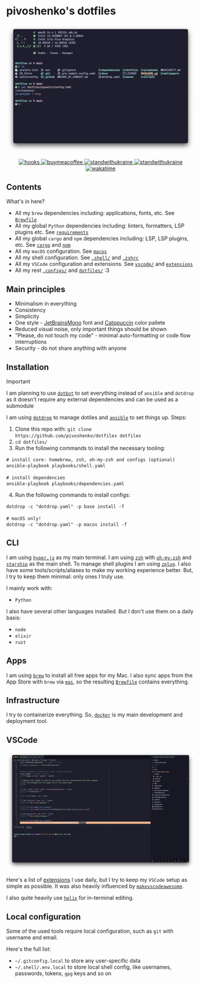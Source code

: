 # pivoshenko's dotfiles

![hyperjs](https://raw.githubusercontent.com/pivoshenko/dotfiles/master/docs/assets/hyperjs.png)

<p align="center">
    <a href="https://github.com/volopivoshenko/dotfiles/blob/main/.pre-commit-config.yaml">
        <img alt="hooks" src="https://img.shields.io/badge/pre--commit-enabled-brightgreen?logo=pre-commit">
    </a>
    <a href="https://www.buymeacoffee.com/volopivoshenko" target="_blank">
        <img alt="buymeacoffee" src="https://img.shields.io/badge/buy_me_-a_coffee-ff6964?logo=buymeacoffee">
    </a>
    <a href="https://stand-with-ukraine.pp.ua/">
        <img alt="standwithukraine" src="https://img.shields.io/badge/Support-Ukraine-FFD500?style=flat&labelColor=005BBB">
    </a>
    <a href="https://stand-with-ukraine.pp.ua">
        <img alt="standwithukraine" src="https://img.shields.io/badge/made_in-Ukraine-ffd700.svg?labelColor=0057b7">
    </a>
    <a href="https://wakatime.com/badge/user/9862508c-0a86-427a-929c-46186f2d191a/project/24b39197-a8f6-4f01-80d7-3b47449a9d04">
        <img alt="wakatime" src="https://wakatime.com/badge/user/9862508c-0a86-427a-929c-46186f2d191a/project/24b39197-a8f6-4f01-80d7-3b47449a9d04.svg">
    </a>
</p>

## Contents

What's in here?

- All my `brew` dependencies including: applications, fonts, etc. See [`Brewfile`]
- All my global `Python` dependencies including: linters, formatters, LSP plugins etc. See [`requirements`]
- All my global `cargo` and `npm` dependencies including: LSP, LSP plugins, etc. See [`cargo`] and [`npm`]
- All my `macOS` configuration. See [`macos`]
- All my shell configuration. See [`.shell/`] and [`.zshrc`]
- All my `VSCode` configuration and extensions. See [`vscode/`] and [`extensions`]
- All my rest [`.configs/`] and [`dotfiles/`] :3

## Main principles

- Minimalism in everything
- Consistency
- Simplicity
- One style - [JetBrainsMono] font and [Catppuccin] color pallete
- Reduced visual noise, only important things should be shown
- "Please, do not touch my code" - minimal auto-formatting or code flow interruptions
- Security - do not share anything with anyone

## Installation

> [!IMPORTANT]
> I am planning to use [`dotbot`] to set everything instead of `ansible` and `dotdrop` as it doesn't require any external dependencies and can be used as a submodule

I am using [`dotdrop`] to manage dotiles and [`ansible`] to set things up. Steps:

1. Clone this repo with: `git clone https://github.com/pivoshenko/dotfiles dotfiles`
2. `cd dotfiles/`
3. Run the following commands to install the necessary tooling:

```shell
# install core: homebrew, zsh, oh-my-zsh and configs (optional)
ansible-playbook playbooks/shell.yaml

# install dependencies
ansible-playbook playbooks/dependencies.yaml
```
4. Run the following commands to install configs:

```shell
dotdrop -c "dotdrop.yaml" -p base install -f

# macOS only!
dotdrop -c "dotdrop.yaml" -p macos install -f
```

## CLI

I am using [`hyper.js`] as my main terminal.
I am using [`zsh`] with [`oh-my-zsh`] and [`starship`] as the main shell. To manage shell plugins I am using [`zplug`].
I also have some tools/scripts/aliases to make my working experience better.
But, I try to keep them minimal: only ones I truly use.

I mainly work with:

- `Python`

I also have several other languages installed. But I don't use them on a daily basis:

- `node`
- `elixir`
- `rust`

## Apps

I am using [`brew`] to install all free apps for my Mac.
I also sync apps from the App Store with `brew` via [`mas`], so the resulting [`Brewfile`] contains everything.

## Infrastructure

I try to containerize everything. So, [`docker`] is my main development and deployment tool.

## VSCode

![vscode](https://raw.githubusercontent.com/pivoshenko/dotfiles/master/docs/assets/vscode.png)

Here's a list of [extensions](https://github.com/sobolevn/dotfiles/blob/master/vscode/install.sh) I use daily, but I try to keep my `VSCode` setup as simple as possible.
It was also heavily influenced by [`makevscodeawesome`](https://makevscodeawesome.com/).

I also quite heavily use [`helix`] for in-terminal editing.

## Local configuration

Some of the used tools require local configuration, such as `git` with username and email.

Here's the full list:

- `~/.gitconfig.local` to store any user-specific data
- `~/.shell/.env.local` to store local shell config, like usernames, passwords, tokens, `gpg` keys and so on

[`Brewfile`]: https://github.com/pivoshenko/dotfiles/blob/main/dependencies/Brewfile
[`requirements`]: https://github.com/pivoshenko/dotfiles/blob/main/dependencies/requirements.txt
[`cargo`]: https://github.com/pivoshenko/dotfiles/blob/main/playbooks/dependencies.yaml#L17-L22
[`npm`]: https://github.com/pivoshenko/dotfiles/blob/main/playbooks/dependencies.yaml#L30-L51
[`macos`]: https://github.com/pivoshenko/dotfiles/blob/main/macos/settings.sh
[`.shell/`]: https://github.com/pivoshenko/dotfiles/tree/main/dotfiles/.shell
[`.zshrc`]: https://github.com/pivoshenko/dotfiles/tree/main/dotfiles/.zshrc
[`vscode/`]: https://github.com/pivoshenko/dotfiles/tree/main/dotfiles/vscode
[`extensions`]: https://github.com/pivoshenko/dotfiles/blob/main/dependencies/Brewfile#L229-L292
[extensions]: https://github.com/pivoshenko/dotfiles/blob/main/dependencies/Brewfile#L229-L292
[`.configs/`]: https://github.com/pivoshenko/dotfiles/tree/main/dotfiles/.config
[`dotfiles/`]: https://github.com/pivoshenko/dotfiles/tree/main/dotfiles
[JetBrainsMono]: https://www.jetbrains.com/lp/mono/
[Catppuccin]: https://github.com/catppuccin/catppuccin
[`dotdrop`]: https://github.com/deadc0de6/dotdrop
[`ansible`]: https://github.com/ansible/ansible
[`dotbot`]: https://github.com/anishathalye/dotbot
[`hyper.js`]: https://hyper.is
[`zsh`]: https://github.com/zsh-users/zsh
[`oh-my-zsh`]: https://github.com/robbyrussell/oh-my-zsh
[`starship`]: https://starship.rs
[`zplug`]: https://github.com/zplug/zplug
[`brew`]: https://brew.sh/
[`mas`]: https://formulae.brew.sh/formula/mas
[`docker`]: https://formulae.brew.sh/cask/docker
[`helix`]: https://helix-editor.com
